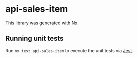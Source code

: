 # api-sales-item

This library was generated with [Nx](https://nx.dev).

## Running unit tests

Run `nx test api-sales-item` to execute the unit tests via [Jest](https://jestjs.io).
